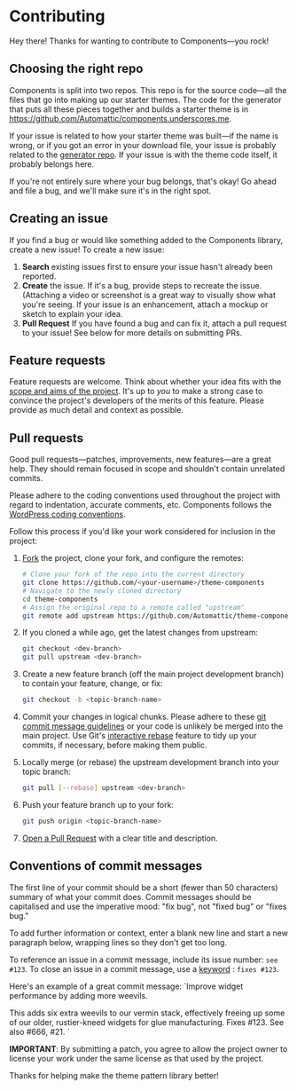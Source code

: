 # Contributing

Hey there! Thanks for wanting to contribute to Components—you rock!

## Choosing the right repo

Components is split into two repos. This repo is for the source code—all the
files that go into making up our starter themes. The code for the generator that
puts all these pieces together and builds a starter theme is in
https://github.com/Automattic/components.underscores.me.

If your issue is related to how your starter theme was built—if the name is
wrong, or if you got an error in your download file, your issue is probably
related to the [generator repo](https://github.com/Automattic/components.underscores.me).
If your issue is with the theme code itself, it probably belongs here.

If you're not entirely sure where your bug belongs, that's okay! Go ahead and
file a bug, and we'll make sure it's in the right spot.

## Creating an issue

If you find a bug or would like something added to the Components library, create a new issue! To create a new issue:

1. **Search** existing issues first to ensure your issue hasn't already been reported.
2. **Create** the issue. If it's a bug, provide steps to recreate the issue. (Attaching a video or screenshot is a great way to visually show what you're seeing. If your issue is an enhancement, attach a mockup or sketch to explain your idea.
3. **Pull Request** If you have found a bug and can fix it, attach a pull request to your issue! See below for more details on submitting PRs.

## Feature requests

Feature requests are welcome. Think about whether your idea
fits with the [scope and aims of the project](https://github.com/Automattic/theme-components/wiki/History).
It's up to *you* to make a strong case to convince the project's
developers of the merits of this feature. Please provide as much
detail and context as possible.

## Pull requests

Good pull requests—patches, improvements, new features—are a great
help. They should remain focused in scope and shouldn't contain unrelated
commits.

Please adhere to the coding conventions used throughout the project with
regard to indentation, accurate comments, etc. Components follows
the [WordPress coding conventions](https://make.wordpress.org/core/handbook/best-practices/coding-standards/).

Follow this process if you'd like your work considered for inclusion in the
project:

1. [Fork](http://help.github.com/fork-a-repo/) the project, clone your fork,
   and configure the remotes:

   ```bash
   # Clone your fork of the repo into the current directory
   git clone https://github.com/<your-username>/theme-components
   # Navigate to the newly cloned directory
   cd theme-components
   # Assign the original repo to a remote called "upstream"
   git remote add upstream https://github.com/Automattic/theme-components
   ```

2. If you cloned a while ago, get the latest changes from upstream:

   ```bash
   git checkout <dev-branch>
   git pull upstream <dev-branch>
   ```

3. Create a new feature branch (off the main project development branch) to
   contain your feature, change, or fix:

   ```bash
   git checkout -b <topic-branch-name>
   ```

4. Commit your changes in logical chunks. Please adhere to these [git commit
   message guidelines](http://tbaggery.com/2008/04/19/a-note-about-git-commit-messages.html)
   or your code is unlikely be merged into the main project. Use Git's
   [interactive rebase](https://help.github.com/articles/interactive-rebase)
   feature to tidy up your commits, if necessary, before making them public.

5. Locally merge (or rebase) the upstream development branch into your topic branch:

   ```bash
   git pull [--rebase] upstream <dev-branch>
   ```

6. Push your feature branch up to your fork:

   ```bash
   git push origin <topic-branch-name>
   ```

7. [Open a Pull Request](https://help.github.com/articles/using-pull-requests/)
    with a clear title and description.

## Conventions of commit messages

The first line of your commit should be a short (fewer than 50 characters)
summary of what your commit does. Commit messages should be capitalised and use
the imperative mood: "fix bug", not "fixed bug" or "fixes bug."  

To add further information or context, enter a blank new line and start a new
paragraph below, wrapping lines so they don't get too long.

To reference an issue in a commit message, include its issue number: `see #123`.
To close an issue in a commit message, use a [keyword](https://help.github.com/articles/closing-issues-via-commit-messages/)
: `fixes #123`.

Here's an example of a great commit message:
`Improve widget performance by adding more weevils.

This adds six extra weevils to our vermin stack, effectively freeing up some
of our older, rustier-kneed widgets for glue manufacturing. Fixes #123.
See also #666, #21.
`

**IMPORTANT**: By submitting a patch, you agree to allow the project owner to
license your work under the same license as that used by the project.

Thanks for helping make the theme pattern library better!
